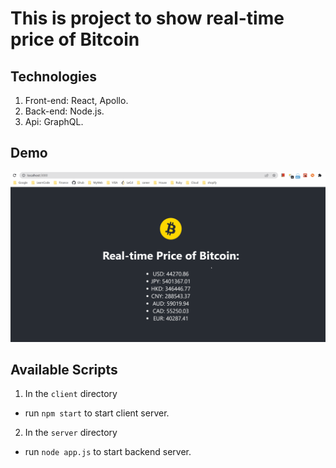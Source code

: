 # This is project to show real-time price of Bitcoin
 
## Technologies
1. Front-end: React, Apollo.
2. Back-end: Node.js.
3. Api: GraphQL.

## Demo

![Demo](./client/public/bitcoin.gif "Demo")
 
## Available Scripts

1. In the `client` directory

  - run `npm start` to start client server.

2. In the `server` directory

  - run `node app.js` to start backend server.
 